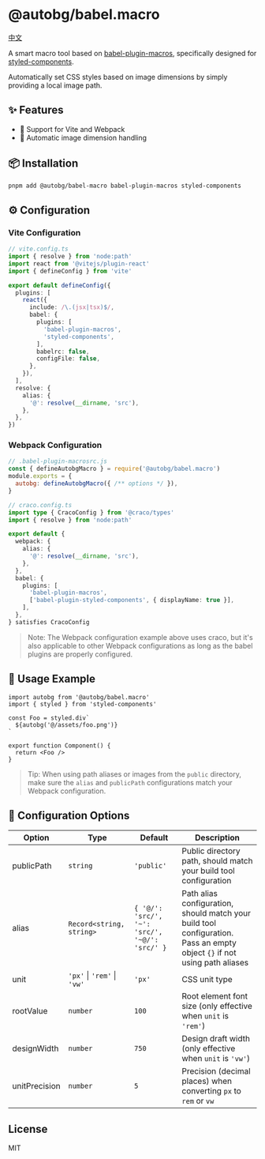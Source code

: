# @autobg/babel.macro

[中文](./README.zh-CN.md)

A smart macro tool based on [babel-plugin-macros](https://github.com/kentcdodds/babel-plugin-macros), specifically designed for [styled-components](https://styled-components.com/).

Automatically set CSS styles based on image dimensions by simply providing a local image path.

## ✨ Features

- 🚀 Support for Vite and Webpack
- 🔄 Automatic image dimension handling

## 📦 Installation

```bash
pnpm add @autobg/babel-macro babel-plugin-macros styled-components
```

## ⚙️ Configuration

### Vite Configuration

```ts
// vite.config.ts
import { resolve } from 'node:path'
import react from '@vitejs/plugin-react'
import { defineConfig } from 'vite'

export default defineConfig({
  plugins: [
    react({
      include: /\.(jsx|tsx)$/,
      babel: {
        plugins: [
          'babel-plugin-macros',
          'styled-components',
        ],
        babelrc: false,
        configFile: false,
      },
    }),
  ],
  resolve: {
    alias: {
      '@': resolve(__dirname, 'src'),
    },
  },
})
```

### Webpack Configuration

```js
// .babel-plugin-macrosrc.js
const { defineAutobgMacro } = require('@autobg/babel.macro')
module.exports = {
  autobg: defineAutobgMacro({ /** options */ }),
}
```

```ts
// craco.config.ts
import type { CracoConfig } from '@craco/types'
import { resolve } from 'node:path'

export default {
  webpack: {
    alias: {
      '@': resolve(__dirname, 'src'),
    },
  },
  babel: {
    plugins: [
      'babel-plugin-macros',
      ['babel-plugin-styled-components', { displayName: true }],
    ],
  },
} satisfies CracoConfig
```

> Note: The Webpack configuration example above uses craco, but it's also applicable to other Webpack configurations as long as the babel plugins are properly configured.

## 🎯 Usage Example

```tsx
import autobg from '@autobg/babel.macro'
import { styled } from 'styled-components'

const Foo = styled.div`
  ${autobg('@/assets/foo.png')}
`

export function Component() {
  return <Foo />
}
```

> Tip: When using path aliases or images from the `public` directory, make sure the `alias` and `publicPath` configurations match your Webpack configuration.

## 📝 Configuration Options

| Option | Type | Default | Description |
| --- | --- | --- | --- |
| publicPath | `string` | `'public'` | Public directory path, should match your build tool configuration |
| alias | `Record<string, string>` | `{ '@/': 'src/', '~': 'src/', '~@/': 'src/' }` | Path alias configuration, should match your build tool configuration. Pass an empty object `{}` if not using path aliases |
| unit | `'px'` \| `'rem'` \| `'vw'` | `'px'` | CSS unit type |
| rootValue | `number` | `100` | Root element font size (only effective when `unit` is `'rem'`) |
| designWidth | `number` | `750` | Design draft width (only effective when `unit` is `'vw'`) |
| unitPrecision | `number` | `5` | Precision (decimal places) when converting `px` to `rem` or `vw` |

## License

MIT
